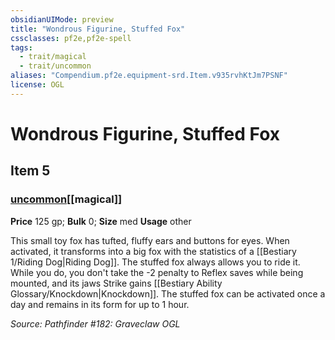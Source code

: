 ```yaml
---
obsidianUIMode: preview
title: "Wondrous Figurine, Stuffed Fox"
cssclasses: pf2e,pf2e-spell
tags:
  - trait/magical
  - trait/uncommon
aliases: "Compendium.pf2e.equipment-srd.Item.v935rvhKtJm7PSNF"
license: OGL
---
```

# Wondrous Figurine, Stuffed Fox
## Item 5
### [uncommon](uncommon "Uncommon Rarity Trait")[[magical]]


**Price** 125 gp; 
**Bulk** 0; **Size** med
**Usage** other

This small toy fox has tufted, fluffy ears and buttons for eyes. When activated, it transforms into a big fox with the statistics of a [[Bestiary 1/Riding Dog|Riding Dog]]. The stuffed fox always allows you to ride it. While you do, you don't take the -2 penalty to Reflex saves while being mounted, and its jaws Strike gains [[Bestiary Ability Glossary/Knockdown|Knockdown]]. The stuffed fox can be activated once a day and remains in its form for up to 1 hour.

*Source: Pathfinder #182: Graveclaw*
*OGL*